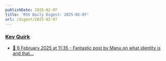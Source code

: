 ```yaml
---
publishDate: 2025-02-07
title: 'RSS Daily Digest: 2025-02-07'
url: /digest/2025-02-07
---
```


### [Kev Quirk](https://kevquirk.com/)

  * [📝 6 February 2025 at 11:35 - Fantastic post by Manu on what identity is and that...](https://kevquirk.com/notes/20250206-1135)
  
